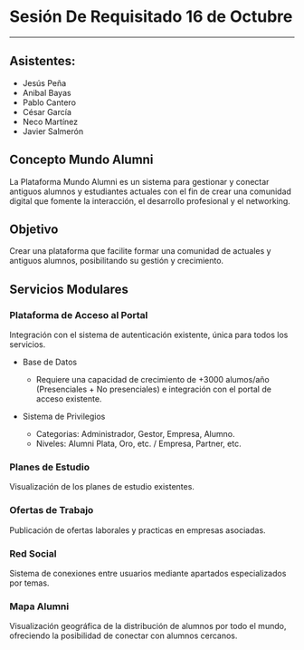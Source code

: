 # Sesión De Requisitado 16 de Octubre
---

## Asistentes:

- Jesús Peña
- Anibal Bayas
- Pablo Cantero
- César García
- Neco Martínez
- Javier Salmerón

## Concepto Mundo Alumni

La Plataforma Mundo Alumni es un sistema para gestionar y conectar antiguos alumnos y estudiantes actuales con el fin de crear una comunidad digital que fomente la interacción, el desarrollo profesional y el networking.

## Objetivo

Crear una plataforma que facilite formar una comunidad de actuales y antiguos alumnos, posibilitando su gestión y crecimiento.

## Servicios Modulares

### Plataforma de Acceso al Portal
Integración con el sistema de autenticación existente, única para todos los servicios.

- Base de Datos
  - Requiere una capacidad de crecimiento de +3000 alumos/año (Presenciales + No presenciales) e integración con el portal de acceso existente.

- Sistema de Privilegios
  - Categorias: Administrador, Gestor, Empresa, Alumno.
  - Niveles: Alumni Plata, Oro, etc. / Empresa, Partner, etc.

### Planes de Estudio
Visualización de los planes de estudio existentes.

### Ofertas de Trabajo
Publicación de ofertas laborales y practicas en empresas asociadas.

### Red Social
Sistema de conexiones entre usuarios mediante apartados especializados por temas.

### Mapa Alumni
Visualización geográfica de la distribución de alumnos por todo el mundo, ofreciendo la posibilidad de conectar con alumnos cercanos.
